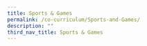 ```yaml
---
title: Sports & Games
permalink: /co-curriculum/Sports-and-Games/
description: ""
third_nav_title: Sports & Games
---
```

